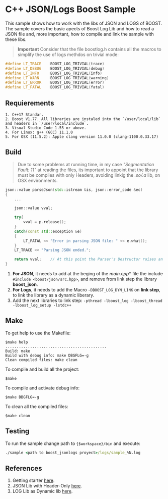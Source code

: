 
# C++ JSON/Logs Boost Sample

This sample shows how to work with the libs of JSON and LOGS of BOOST. The sample covers the basic apects of Boost Log Lib and how to read a JSON file and, more important, how to compile and link the sample with these libs.

> **Important** Consider that the file boostlog.h contains all the macros to simplify the use of logs methdos on trivial mode:
 ```cpp
#define LT_TRACE    BOOST_LOG_TRIVIAL(trace)
#define LT_DEBUG    BOOST_LOG_TRIVIAL(debug)
#define LT_INFO     BOOST_LOG_TRIVIAL(info)
#define LT_WARN     BOOST_LOG_TRIVIAL(warning)
#define LT_ERROR    BOOST_LOG_TRIVIAL(error)
#define LT_FATAL    BOOST_LOG_TRIVIAL(fatal)
```

## Requierements

    1. C++17 Standar.
    2. Boost V1.77. All libraries are instaled into the `/user/local/lib` and headers in `/user/local/include`.
    3. Visual Studio Code 1.55 or above.
    4. For Linux: g++ (GCC) 11.1.0
    5. For OSX (11.5.2): Apple clang version 11.0.0 (clang-1100.0.33.17)

## Build

> Due to some problems at running time, in my case *"Segmentation Fault: 11"* at reading the files, its important to appoint that the library must be compiles with only Headers, avoiding linkig the *.so/.a* lib, on OSX environments. 

```cpp
json::value parseJson(std::istream &is, json::error_code &ec)
{
    ...

    json::value vval;

    try{
        vval = p.release();
    }
    catch(const std::exception &e)
    {
        LT_FATAL << "Error in parsing JSON file: " << e.what();
    }
    LT_TRACE << "Parsing JSON ended.";

    return vval;    // At this point the Parser's Destructor raises an exception.
}
```

1. **For JSON**, it needs to add at the beging of the *main.cpp** file the include `#include <boost/json/src.hpp>`, and remove from link step the library **boost_json**.
2.  **For Logs**, it needs to add the Macro `-DBOOST_LOG_DYN_LINK` on **link step**, to link the library as a dynamic liberary.
3.  Add the next libraries to link step: `-pthread -lboost_log -lboost_thread -lboost_log_setup -lstdc++`

## Make

To get help to use the Makefile:
```shell
$make help
.............................................
Build: make
Build with debug info: make DBGFLG=-g
Clean compiled files: make clean
```

To compile and build all the project:
```shell
$make
```

To compile and activate debug info:

```shell
$make DBGFLG=-g
```

To clean all the compiled files:

```shell
$make clean
```

## Testing

To run the sample change path to `{$workspace}/bin` and execute:

``` cmd
./sample <path to boost_jsonlogs proyect>/logs/sample_%N.log
```

## References

1. Getting starter [here](https://www.boost.org/doc/libs/1_77_0/more/getting_started/unix-variants.html).
2. JSON Lib with Header-Only [here](https://www.boost.org/doc/libs/1_75_0/libs/json/doc/html/json/overview.html#json.overview.requirements).
3. LOG Lib as Dynamic lib [here](https://www.boost.org/doc/libs/1_77_0/libs/log/doc/html/index.html).